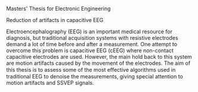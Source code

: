 Masters' Thesis for Electronic Engineering

Reduction of artifacts in capacitive EEG

Electroencephalography (EEG) is an important medical resource for diagnosis, but traditional acquisition systems with resistive electrodes demand a lot of time before and after a measurement. One attempt to overcome this problem is capacitive EEG (cEEG) where non-contact capacitive electrodes are used. However, the main hold back to this system are motion artifacts caused by the movement of the electrodes. The aim of this thesis is to assess some of the most eﬀective algorithms used in traditional EEG to denoise the measurements, giving special attention to motion artifacts and SSVEP signals.
